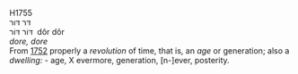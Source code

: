 H1755  
דּר דּור  
דּוֹר דּוֹר ‎ dôr dôr  
*dore,* *dore*  
From [1752](h1752) properly a *revolution* of time, that is, an *age* or
generation; also a *dwelling: -* age, X evermore, generation,
\[n-\]ever, posterity.  

